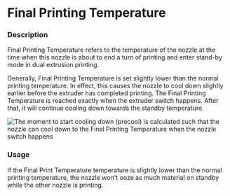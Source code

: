 Final Printing Temperature
====
### **Description**
Final Printing Temperature refers to the temperature of the nozzle at the time when this nozzle is about to end a turn of printing and enter stand-by mode in dual extrusion printing. 

Generally, Final Printing Temperature is set slightly lower than the normal printing temperature. In effect, this causes the nozzle to cool down slightly earlier before the extruder has completed printing. The Final Printing Temperature is reached exactly when the extruder switch happens. After that, it will continue cooling down towards the standby temperature.

![The moment to start cooling down (precool) is calculated such that the nozzle can cool down to the Final Printing Temperature when the nozzle switch happens](../images/temperature_regulation.svg)

### **Usage**
If the Final Print Temperature temperature is slightly lower than the normal printing temperature, the nozzle won't ooze as much material on standby while the other nozzle is printing.
